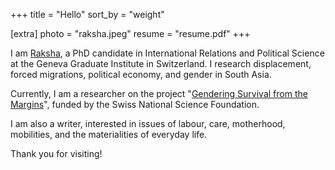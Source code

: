 +++
title = "Hello"
sort_by = "weight"

[extra]
photo = "raksha.jpeg"
resume = "resume.pdf"
+++

I am [Raksha](https://www.graduateinstitute.ch/discover-institute/raksha-gopal), a PhD candidate in International Relations and Political Science at the Geneva Graduate Institute in Switzerland. I research displacement, forced migrations, political economy, and gender in South Asia. 

Currently, I am a researcher on the project "[Gendering Survival from the Margins](https://graduateinstitute.ch/research-centres/gender-centre/gendering-survival-margins)", funded by the Swiss National Science Foundation.

I am also a writer, interested in issues of labour, care, motherhood, mobilities, and the materialities of everyday life.

Thank you for visiting!
